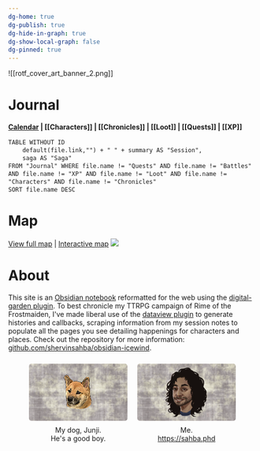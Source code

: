 ```yaml
---
dg-home: true
dg-publish: true
dg-hide-in-graph: true
dg-show-local-graph: false
dg-pinned: true
---
```

![[rotf_cover_art_banner_2.png]]

# Journal
**[Calendar](https://app.fantasy-calendar.com/calendars/38f9e3f5098bac1f655a4fb4241f35eb) | [[Characters]] |  [[Chronicles]]  | [[Loot]] | [[Quests]]  | [[XP]]**

```dataview
TABLE WITHOUT ID 
	default(file.link,"") + " " + summary AS "Session",
	saga AS "Saga" 
FROM "Journal" WHERE file.name != "Quests" AND file.name != "Battles" AND file.name != "XP" AND file.name != "Loot" AND file.name != "Characters" AND file.name != "Chronicles"
SORT file.name DESC
```


# Map 
[View full map](https://i.imgur.com/tQSddcj.jpeg) | [Interactive map](https://www.aidedd.org/atlas/index.php?map=I&l=1)
[![](https://i.imgur.com/tQSddcj.jpeg)](https://i.imgur.com/tQSddcj.jpeg)

# About
This site is an [Obsidian notebook](https://obsidian.md) reformatted for the web using the [digital-garden plugin](https://github.com/oleeskild/obsidian-digital-garden). To best chronicle my TTRPG campaign of Rime of the Frostmaiden, I've made liberal use of the [dataview plugin](https://blacksmithgu.github.io/obsidian-dataview/) to generate histories and callbacks, scraping information from my session notes to populate all the pages you see detailing happenings for characters and places. Check out the repository for more information: [github.com/shervinsahba/obsidian-icewind](https://github.com/shervinsahba/obsidian-icewind).

<div style="display: flex; flex-wrap: wrap; align-items: center; justify-content: center;">
	<div style="display: flex; flex-direction: column; justify-content: center;align-items:center;">
		<img style="padding: 10px; border-radius: 15px;"  src="https://raw.githubusercontent.com/shervinsahba/obsidian-icewind/main/_attachments/slate_junji.png" />
		<center>My dog, Junji.<br>He's a good boy.</center>
	</div>
	<div style="display: flex; flex-direction: column; justify-content: center;align-items: center">
		<img style="padding: 10px; border-radius: 15px;" src="https://raw.githubusercontent.com/shervinsahba/obsidian-icewind/main/_attachments/slate_chum.png" />
			Me.<a href="https://syleria.netlify.app/">https://sahba.phd</a>
	</div>
</div>